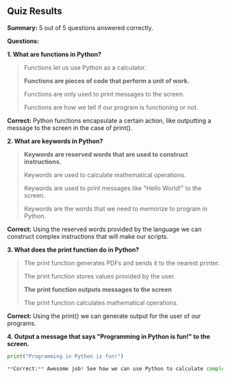 ## Quiz Results

**Summary:** 5 out of 5 questions answered correctly.

**Questions:**

**1. What are functions in Python?**

> Functions let us use Python as a calculator.
> 
> **Functions are pieces of code that perform a unit of work.**
> 
> Functions are only used to print messages to the screen.
> 
> Functions are how we tell if our program is functioning or not.

**Correct:** Python functions encapsulate a certain action, like outputting a message to the screen in the case of print().

**2. What are keywords in Python?**

> **Keywords are reserved words that are used to construct instructions.**
> 
> Keywords are used to calculate mathematical operations.
> 
> Keywords are used to print messages like "Hello World!" to the screen.
> 
> Keywords are the words that we need to memorize to program in Python.

**Correct:** Using the reserved words provided by the language we can construct complex instructions that will make our scripts.

**3. What does the print function do in Python?**

> The print function generates PDFs and sends it to the nearest printer.
> 
> The print function stores values provided by the user.
> 
> **The print function outputs messages to the screen**
> 
> The print function calculates mathematical operations.

**Correct:** Using the print() we can generate output for the user of our programs.

**4. Output a message that says "Programming in Python is fun!" to the screen.**

```python
print("Programming in Python is fun!")

**Correct:** Awesome job! See how we can use Python to calculate complex values for us.
